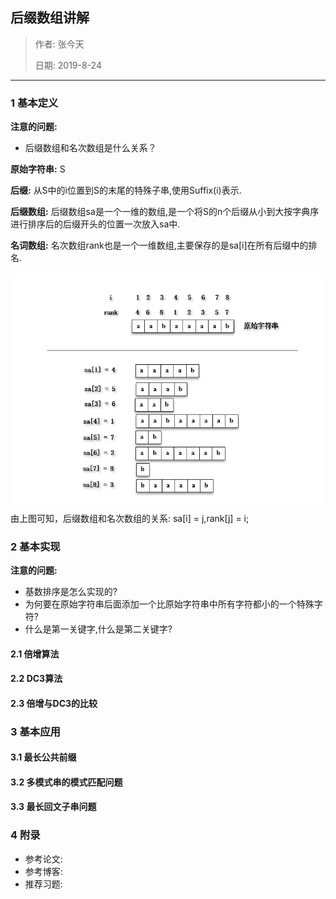 ## 后缀数组讲解
> 作者: 张今天
>
> 日期: 2019-8-24
>

----

### 1 基本定义
**注意的问题:**
- 后缀数组和名次数组是什么关系？
 
**原始字符串:** S

**后缀:** 从S中的i位置到S的末尾的特殊子串,使用Suffix(i)表示.

**后缀数组:** 后缀数组sa是一个一维的数组,是一个将S的n个后缀从小到大按字典序进行排序后的后缀开头的位置一次放入sa中.

**名词数组:** 名次数组rank也是一个一维数组,主要保存的是sa[i]在所有后缀中的排名.


![](Picture/SA_1.png)
由上图可知，后缀数组和名次数组的关系: sa[i] = j,rank[j] = i;

### 2 基本实现
**注意的问题:**
- 基数排序是怎么实现的?
- 为何要在原始字符串后面添加一个比原始字符串中所有字符都小的一个特殊字符?
- 什么是第一关键字,什么是第二关键字?




#### 2.1 倍增算法

#### 2.2 DC3算法
#### 2.3 倍增与DC3的比较
### 3 基本应用
#### 3.1 最长公共前缀
#### 3.2 多模式串的模式匹配问题
#### 3.3 最长回文子串问题

### 4 附录
- 参考论文:
- 参考博客:
- 推荐习题: